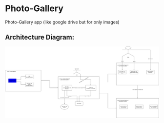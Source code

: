 # Photo-Gallery
Photo-Gallery app (like google drive but for only images)

## Architecture Diagram:
![Architecture_Diagram](https://github.com/Ahmed-Araby/Photo-Gallery/blob/main/photo-gallery_Architecture_Diagram.png)
